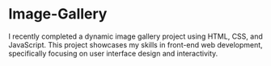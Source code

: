 # Image-Gallery
I recently completed a dynamic image gallery project using HTML, CSS, and JavaScript. This project showcases my skills in front-end web development, specifically focusing on user interface design and interactivity. 
